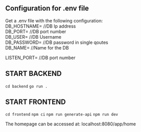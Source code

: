 ## Configuration for .env file
Get a .env file with the following configuration: <br>
DB_HOSTNAME= //DB Ip address <br>
DB_PORT= //DB port number <br>
DB_USER= //DB Username <br>
DB_PASSWORD= //DB password in single qoutes <br>
DB_NAME= //Name for the DB

LISTEN_PORT= //DB port number

## START BACKEND

`cd backend`
`go run .`

## START FRONTEND
`cd frontend`
`npm ci`
`npm run generate-api`
`npm run dev`

 The homepage can be accessed at: localhost:8080/app/home

